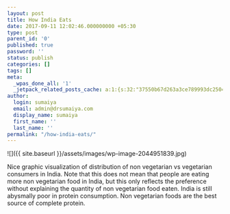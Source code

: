 ```yaml
---
layout: post
title: How India Eats
date: 2017-09-11 12:02:46.000000000 +05:30
type: post
parent_id: '0'
published: true
password: ''
status: publish
categories: []
tags: []
meta:
  _wpas_done_all: '1'
  _jetpack_related_posts_cache: a:1:{s:32:"37550b67d263a3ce789993dc25046c5f";a:2:{s:7:"expires";i:1592109155;s:7:"payload";a:6:{i:0;a:1:{s:2:"id";i:1992;}i:1;a:1:{s:2:"id";i:2086;}i:2;a:1:{s:2:"id";i:2088;}i:3;a:1:{s:2:"id";i:1926;}i:4;a:1:{s:2:"id";i:1805;}i:5;a:1:{s:2:"id";i:1916;}}}}
author:
  login: sumaiya
  email: admin@drsumaiya.com
  display_name: sumaiya
  first_name: ''
  last_name: ''
permalink: "/how-india-eats/"
---
```

![]({{ site.baseurl }}/assets/images/wp-image-2044951839.jpg)

Nice graphic visualization of distribution of non vegetarian vs vegetarian consumers in India. Note that this does not mean that people are eating more non vegetarian food in India, but this only reflects the preference without explaining the quantity of non vegetarian food eaten. India is still abysmally poor in protein consumption. Non vegetarian foods are the best source of complete protein.

